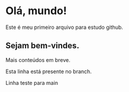 # Olá, mundo!

Este é meu primeiro arquivo para estudo github.

## Sejam bem-vindes.

Mais conteúdos em breve.

Esta linha está presente no branch.

Linha teste para main